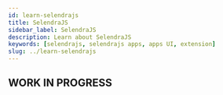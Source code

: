 ```yaml
---
id: learn-selendrajs
title: SelendraJS
sidebar_label: SelendraJS
description: Learn about SelendraJS
keywords: [selendrajs, selendrajs apps, apps UI, extension]
slug: ../learn-selendrajs
---
```



## WORK IN PROGRESS